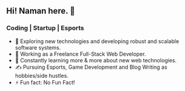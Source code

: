 ## Hi! Naman here. 👋

### Coding | Startup | Esports

- 🌱 Exploring new technologies and developing robust and scalable software systems.
- 💼 Working as a Freelance Full-Stack Web Developer.
- 🤔 Constantly learning more & more about new web technologies.
- ✍️ Pursuing Esports, Game Development and Blog Writing as hobbies/side hustles.
- ⚡ Fun fact: No Fun Fact!
